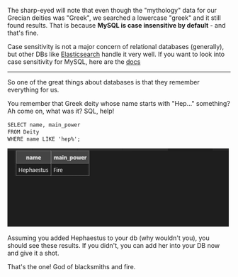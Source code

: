 
The sharp-eyed will note that even though the "mythology" data for our Grecian deities was "Greek", we searched a lowercase "greek" and it still found results. That is because **MySQL is case insensitive by default** - and that's fine.

  

Case sensitivity is not a major concern of relational databases (generally), but other DBs like [Elasticsearch](https://www.elastic.co/) handle it very well. If you want to look into case sensitivity for MySQL, here are the [docs](https://dev.mysql.com/doc/refman/8.0/en/case-sensitivity.html)

  

  

----------

  

So one of the great things about databases is that they remember everything for us.

You remember that Greek deity whose name starts with "Hep..." something? Ah come on, what was it? SQL, help!

  
```
SELECT name, main_power
FROM Deity
WHERE name LIKE 'hep%';
```

![](./sql-intro-3.png)

  

Assuming you added Hephaestus to your db (why wouldn't you), you should see these results. If you didn't, you can add her into your DB now and give it a shot.

  

That's the one! God of blacksmiths and fire.